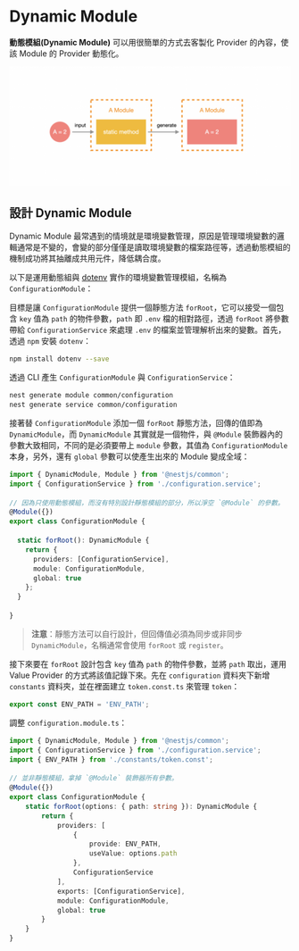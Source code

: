 # Dynamic Module

**動態模組(Dynamic Module)** 可以用很簡單的方式去客製化 Provider 的內容，使該 Module 的 Provider 動態化。

![Dynamic Module](./imgs/dm1.png)

## 設計 Dynamic Module

Dynamic Module 最常遇到的情境就是環境變數管理，原因是管理環境變數的邏輯通常是不變的，會變的部分僅僅是讀取環境變數的檔案路徑等，透過動態模組的機制成功將其抽離成共用元件，降低耦合度。

以下是運用動態組與 [dotenv](https://www.npmjs.com/package/dotenv) 實作的環境變數管理模組，名稱為 `ConfigurationModule`：

目標是讓 `ConfigurationModule` 提供一個靜態方法 `forRoot`，它可以接受一個包含 `key` 值為 `path` 的物件參數，`path` 即 `.env` 檔的相對路徑，透過 `forRoot` 將參數帶給 `ConfigurationService` 來處理 `.env` 的檔案並管理解析出來的變數。首先，透過 `npm` 安裝 `dotenv`：

```bash
npm install dotenv --save
```

透過 CLI 產生 `ConfigurationModule` 與 `ConfigurationService`：

```bash
nest generate module common/configuration
nest generate service common/configuration
```

接著替 `ConfigurationModule` 添加一個 `forRoot` 靜態方法，回傳的值即為 `DynamicModule`，而 `DynamicModule` 其實就是一個物件，與 `@Module` 裝飾器內的參數大致相同，不同的是必須要帶上 `module` 參數，其值為 `ConfigurationModule` 本身，另外，還有 `global` 參數可以使產生出來的 Module 變成全域：

```ts
import { DynamicModule, Module } from '@nestjs/common';
import { ConfigurationService } from './configuration.service';

// 因為只使用動態模組，而沒有特別設計靜態模組的部分，所以淨空 `@Module` 的參數。
@Module({})
export class ConfigurationModule {

  static forRoot(): DynamicModule {
    return {
      providers: [ConfigurationService],
      module: ConfigurationModule,
      global: true
    };
  }

}
```

>**注意**：靜態方法可以自行設計，但回傳值必須為同步或非同步 `DynamicModule`，名稱通常會使用 `forRoot` 或 `register`。

接下來要在 `forRoot` 設計包含 `key` 值為 `path` 的物件參數，並將 `path` 取出，運用 Value Provider 的方式將該值記錄下來。先在 `configuration` 資料夾下新增 `constants` 資料夾，並在裡面建立 `token.const.ts` 來管理 `token`：

```ts
export const ENV_PATH = 'ENV_PATH';
```

調整 `configuration.module.ts`：

```ts
import { DynamicModule, Module } from '@nestjs/common';
import { ConfigurationService } from './configuration.service';
import { ENV_PATH } from './constants/token.const';

// 並非靜態模組，拿掉 `@Module` 裝飾器所有參數。
@Module({})
export class ConfigurationModule {
    static forRoot(options: { path: string }): DynamicModule {
        return {
            providers: [
                {
                    provide: ENV_PATH,
                    useValue: options.path
                },
                ConfigurationService
            ],
            exports: [ConfigurationService],
            module: ConfigurationModule,
            global: true
        }
    }
}
```
